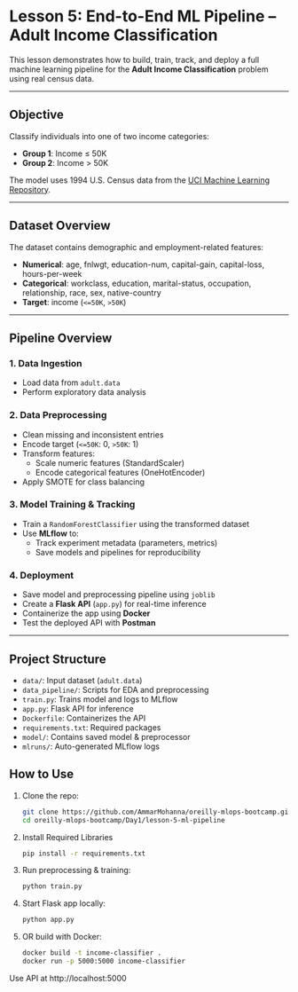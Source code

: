 # Lesson 5: End-to-End ML Pipeline – Adult Income Classification

This lesson demonstrates how to build, train, track, and deploy a full machine learning pipeline for the **Adult Income Classification** problem using real census data.

---

##  Objective

Classify individuals into one of two income categories:
- **Group 1**: Income ≤ 50K  
- **Group 2**: Income > 50K  

The model uses 1994 U.S. Census data from the [UCI Machine Learning Repository](https://archive.ics.uci.edu/ml/datasets/adult).

---

##  Dataset Overview

The dataset contains demographic and employment-related features:
- **Numerical**: age, fnlwgt, education-num, capital-gain, capital-loss, hours-per-week
- **Categorical**: workclass, education, marital-status, occupation, relationship, race, sex, native-country
- **Target**: income (`<=50K`, `>50K`)

---

##  Pipeline Overview

### 1. Data Ingestion
- Load data from `adult.data`
- Perform exploratory data analysis

### 2. Data Preprocessing
- Clean missing and inconsistent entries
- Encode target (`<=50K`: 0, `>50K`: 1)
- Transform features:
  - Scale numeric features (StandardScaler)
  - Encode categorical features (OneHotEncoder)
- Apply SMOTE for class balancing

### 3. Model Training & Tracking
- Train a `RandomForestClassifier` using the transformed dataset
- Use **MLflow** to:
  - Track experiment metadata (parameters, metrics)
  - Save models and pipelines for reproducibility

### 4. Deployment
- Save model and preprocessing pipeline using `joblib`
- Create a **Flask API** (`app.py`) for real-time inference
- Containerize the app using **Docker**
- Test the deployed API with **Postman**

---

##  Project Structure

- `data/`: Input dataset (`adult.data`)
- `data_pipeline/`: Scripts for EDA and preprocessing
- `train.py`: Trains model and logs to MLflow
- `app.py`: Flask API for inference
- `Dockerfile`: Containerizes the API
- `requirements.txt`: Required packages
- `model/`: Contains saved model & preprocessor
- `mlruns/`: Auto-generated MLflow logs

##  How to Use
1. Clone the repo:
   ```bash
   git clone https://github.com/AmmarMohanna/oreilly-mlops-bootcamp.git
   cd oreilly-mlops-bootcamp/Day1/lesson-5-ml-pipeline

2. Install Required Libraries
    ```bash
    pip install -r requirements.txt

3. Run preprocessing & training:
   ```bash
   python train.py

4. Start Flask app locally:
    ```bash
    python app.py

5. OR build with Docker:
    ```bash
    docker build -t income-classifier .
    docker run -p 5000:5000 income-classifier

Use API at http://localhost:5000

